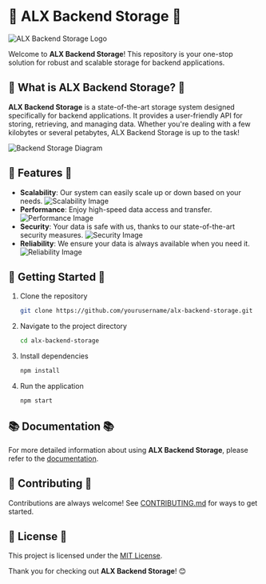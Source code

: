 

# 🚀 ALX Backend Storage 🚀

![ALX Backend Storage Logo](data:image/png;base64)

Welcome to **ALX Backend Storage**! This repository is your one-stop solution for robust and scalable storage for backend applications.

## 📖 What is ALX Backend Storage? 📖

**ALX Backend Storage** is a state-of-the-art storage system designed specifically for backend applications. It provides a user-friendly API for storing, retrieving, and managing data. Whether you're dealing with a few kilobytes or several petabytes, ALX Backend Storage is up to the task!

![Backend Storage Diagram](data:image/png;base64,INSERT_BASE64_ENCODED_DIAGRAM_HERE)

## 🌟 Features 🌟

- **Scalability**: Our system can easily scale up or down based on your needs.
  ![Scalability Image](data:image/png;base64,INSERT_BASE64_ENCODED_SCALABILITY_IMAGE_HERE)
- **Performance**: Enjoy high-speed data access and transfer.
  ![Performance Image](data:image/png;base64,INSERT_BASE64_ENCODED_PERFORMANCE_IMAGE_HERE)
- **Security**: Your data is safe with us, thanks to our state-of-the-art security measures.
  ![Security Image](data:image/png;base64,INSERT_BASE64_ENCODED_SECURITY_IMAGE_HERE)
- **Reliability**: We ensure your data is always available when you need it.
  ![Reliability Image](data:image/png;base64,INSERT_BASE64_ENCODED_RELIABILITY_IMAGE_HERE)

## 🚀 Getting Started 🚀

1. Clone the repository
   ```bash
   git clone https://github.com/yourusername/alx-backend-storage.git
   ```
2. Navigate to the project directory
   ```bash
   cd alx-backend-storage
   ```
3. Install dependencies
   ```bash
   npm install
   ```
4. Run the application
   ```bash
   npm start
   ```

## 📚 Documentation 📚

For more detailed information about using **ALX Backend Storage**, please refer to the [documentation](#).

## 🤝 Contributing 🤝

Contributions are always welcome! See [CONTRIBUTING.md](#) for ways to get started.

## 📃 License 📃

This project is licensed under the [MIT License](#).

Thank you for checking out **ALX Backend Storage**! 😊

